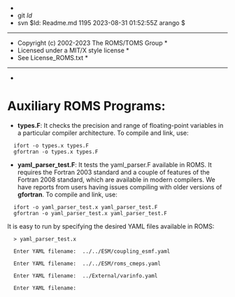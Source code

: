 *
* git $Id$
* svn $Id: Readme.md 1195 2023-08-31 01:52:55Z arango $
***********************************************************************
*  Copyright (c) 2002-2023 The ROMS/TOMS Group                        *
*    Licensed under a MIT/X style license                             *
*    See License_ROMS.txt                                             *
***********************************************************************
*

# Auxiliary ROMS Programs:

- **types.F**: It checks the precision and range of floating-point
  variables in a particular compiler architecture. To compile and
  link, use:

```
  ifort -o types.x types.F
  gfortran -o types.x types.F
```

- **yaml_parser_test.F**: It tests the yaml_parser.F available in
  ROMS. It requires the Fortran 2003 standard and a couple of features of
  the Fortran 2008 standard, which are available in modern compilers.
  We have reports from users having issues compiling with older versions of
  **gfortran**. To compile and link, use:

```
  ifort -o yaml_parser_test.x yaml_parser_test.F
  gfortran -o yaml_parser_test.x yaml_parser_test.F
```
It is easy to run by specifying the desired YAML files available in ROMS:

```
  > yaml_parser_test.x

  Enter YAML filename:  ../../ESM/coupling_esmf.yaml

  Enter YAML filename:  ../../ESM/roms_cmeps.yaml

  Enter YAML filename:  ../External/varinfo.yaml

  Enter YAML filename:
```
